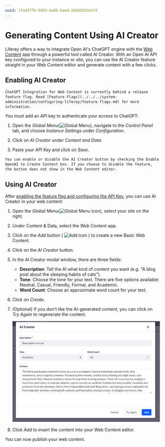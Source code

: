 ```yaml
---
uuid: 1fad3ffb-9d93-4a8b-baad-20382b53a17d
---
```

# Generating Content Using AI Creator

Liferay offers a way to integrate Open AI's ChatGPT engine with the [Web Content](adding-a-basic-web-content-article.md) app through a  powerful tool called AI Creator. With an Open AI API key configured to your instance or site, you can use the AI Creator feature straight in your Web Content editor and generate content with a few clicks.

## Enabling AI Creator

```important
ChatGPT Integration for Web Content is currently behind a release feature flag. Read [Feature Flags](../../../system-administration/configuring-liferay/feature-flags.md) for more information.
```

You must add an API key to authenticate your access to ChatGPT:

1. Open the *Global Menu*(![Global Menu](../../../images/icon-applications-menu.png)), navigate to the *Control Panel* tab, and choose *Instance Settings* under *Configuration*.

1. Click on *AI Creator* under *Content and Data*.

1. Paste your *API Key* and click on *Save*.

```note
You can enable or disable the AI Creator button by checking the Enable OpenAI to Create Content box. If you choose to disable the feature, the button does not show in the Web Content editor.
```

## Using AI Creator

After [enabling the feature flag and configuring the API Key](#enabling-ai-creator), you can use AI Creator in your web content:

1. Open the *Global Menu*(![Global Menu icon](../../../images/icon-applications-menu.png)), select your site on the right.
  
1. Under Content & Data, select the *Web Content* app.
  
1. Click on the *Add* button ( ![Add icon](../../../images/icon-add.png) ) to create a new Basic Web Content.
  
1. Click on the *AI Creator* button.

1. In the AI Creator modal window, there are three fields:

    * **Description**: Tell the AI what kind of content you want (e.g. "A blog post about the sleeping habits of cats").
    * **Tone**: Choose the tone for your text. There are five options available: Neutral, Casual, Friendly, Formal, and Academic.
    * **Word Count**: Choose an approximate word count for your text.

1. Click on *Create*.

1. (Optional) If you don't like the AI-generated content, you can click on *Try Again* to regenerate the content.

    ![You can choose the content, the tone, and the approximate number of words in your content. You can also ask the AI Creator to regenerate the content if you don't like it.](./generating-content-using-ai-creator/01.png)

1. Click *Add* to insert the content into your Web Content editor.

You can now publish your web content.